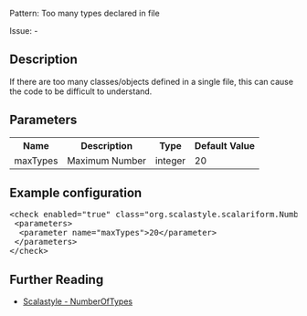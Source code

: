 Pattern: Too many types declared in file

Issue: -

## Description

If there are too many classes/objects defined in a single file, this can cause the code to be difficult to understand.

## Parameters
<table><tr><th>Name</th><th>Description</th><th>Type</th><th>Default Value</th></tr><tr><td>maxTypes</td>
        <td>Maximum Number</td>
        <td>integer</td>
        <td>20</td>
      </tr></table>

## Example configuration
<pre>&lt;check enabled=&quot;true&quot; class=&quot;org.scalastyle.scalariform.NumberOfTypesChecker&quot; level=&quot;warning&quot;&gt;
 &lt;parameters&gt;
  &lt;parameter name=&quot;maxTypes&quot;&gt;20&lt;/parameter&gt;
 &lt;/parameters&gt;
&lt;/check&gt;</pre>
<a name="org_scalastyle_scalariform_ObjectNamesChecker" />

## Further Reading

* [Scalastyle - NumberOfTypes](http://www.scalastyle.org/rules-1.0.0.html#org_scalastyle_scalariform_NumberOfTypesChecker)
